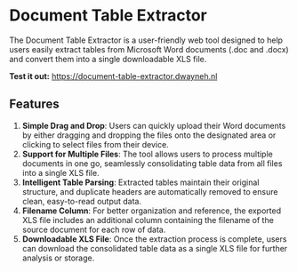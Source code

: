 # Document Table Extractor

The Document Table Extractor is a user-friendly web tool designed to help users easily extract tables from Microsoft Word documents (.doc and .docx) and convert them into a single downloadable XLS file.

**Test it out:** https://document-table-extractor.dwayneh.nl

## Features

1. **Simple Drag and Drop**: Users can quickly upload their Word documents by either dragging and dropping the files onto the designated area or clicking to select files from their device.
2. **Support for Multiple Files**: The tool allows users to process multiple documents in one go, seamlessly consolidating table data from all files into a single XLS file.
3. **Intelligent Table Parsing**: Extracted tables maintain their original structure, and duplicate headers are automatically removed to ensure clean, easy-to-read output data.
4. **Filename Column**: For better organization and reference, the exported XLS file includes an additional column containing the filename of the source document for each row of data.
5. **Downloadable XLS File**: Once the extraction process is complete, users can download the consolidated table data as a single XLS file for further analysis or storage.
